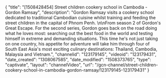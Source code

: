 {
    "title": "[1508428454] Street children cookery school in Cambodia - Gordon Ramsay",
    "description": "Gordon Ramsay visits a cookery school dedicated to traditional Cambodian cuisine whilst training and feeding the street children in the capital of Phnom Penh. \n\nFrom season 2 of Gordon's Great Escape. For the second series, Gordon goes back on the road doing what he loves most: searching out the best food in the world and testing himself in extreme and demanding situations. This time he's not just taking on one country, his appetite for adventure will take him through four of South East Asia's most exciting culinary destinations: Thailand, Cambodia, Malaysia and Vietnam.",
    "channelid": "123179145",
    "videoid": "123179431",
    "date_created": "1308067585",
    "date_modified": "1508373765",
    "type": "captivate",
    "layout": "channelVideo",
    "url": "\/gcn-channel\/street-children-cookery-school-in-cambodia-gordon-ramsay\/123179145-123179431"
}